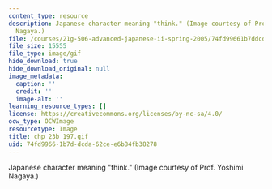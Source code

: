 ```yaml
---
content_type: resource
description: Japanese character meaning "think." (Image courtesy of Prof. Yoshimi
  Nagaya.)
file: /courses/21g-506-advanced-japanese-ii-spring-2005/74fd99661b7ddcda62cee6b84fb38278_chp_23b_197.gif
file_size: 15555
file_type: image/gif
hide_download: true
hide_download_original: null
image_metadata:
  caption: ''
  credit: ''
  image-alt: ''
learning_resource_types: []
license: https://creativecommons.org/licenses/by-nc-sa/4.0/
ocw_type: OCWImage
resourcetype: Image
title: chp_23b_197.gif
uid: 74fd9966-1b7d-dcda-62ce-e6b84fb38278
---
```

Japanese character meaning "think." (Image courtesy of Prof. Yoshimi Nagaya.)